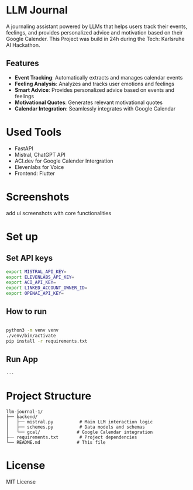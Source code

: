 # LLM Journal
A journaling assistant powered by LLMs that helps users track their events, feelings, and provides personalized advice and motivation based on their Google Calender. This Project was build in 24h during the Tech: Karlsruhe AI Hackathon.

## Features
- **Event Tracking**: Automatically extracts and manages calendar events
- **Feeling Analysis**: Analyzes and tracks user emotions and feelings
- **Smart Advice**: Provides personalized advice based on events and feelings
- **Motivational Quotes**: Generates relevant motivational quotes
- **Calendar Integration**: Seamlessly integrates with Google Calendar

# Used Tools
- FastAPI
- Mistral, ChatGPT API
- ACI.dev for Google Calender Intergration
- Elevenlabs for Voice
- Frontend: Flutter

# Screenshots
add ui screenshots with core functionalities

# Set up 

## Set API keys

``` bash
export MISTRAL_API_KEY=
export ELEVENLABS_API_KEY=
export ACI_API_KEY=
export LINKED_ACCOUNT_OWNER_ID=
export OPENAI_API_KEY=
```

## How to run
``` bash

python3 -m venv venv
./venv/bin/activate
pip install -r requirements.txt
```

## Run App
``` bash
...
```




# Project Structure

```
llm-journal-1/
├── backend/
│   ├── mistral.py          # Main LLM interaction logic
│   ├── schemes.py          # Data models and schemas
│   └── gcal/              # Google Calendar integration
├── requirements.txt        # Project dependencies
└── README.md              # This file
```

# License
MIT License
